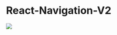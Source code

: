 # React-Navigation-V2

<img src="https://github.com/hankkuu/React-Native-Ex-Navigation-RNV2/master/docs/react-navigation.mp4" />
